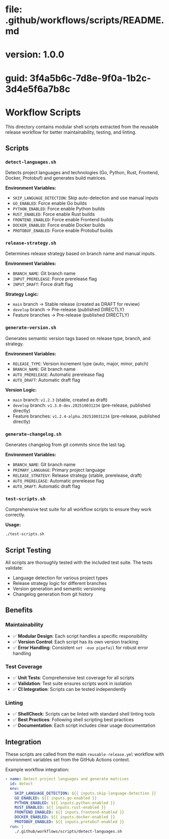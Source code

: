 # file: .github/workflows/scripts/README.md
# version: 1.0.0
# guid: 3f4a5b6c-7d8e-9f0a-1b2c-3d4e5f6a7b8c

# Workflow Scripts

This directory contains modular shell scripts extracted from the reusable release workflow for better maintainability, testing, and linting.

## Scripts

### `detect-languages.sh`

Detects project languages and technologies (Go, Python, Rust, Frontend, Docker, Protobuf) and generates build matrices.

**Environment Variables:**

- `SKIP_LANGUAGE_DETECTION`: Skip auto-detection and use manual inputs
- `GO_ENABLED`: Force enable Go builds
- `PYTHON_ENABLED`: Force enable Python builds
- `RUST_ENABLED`: Force enable Rust builds
- `FRONTEND_ENABLED`: Force enable Frontend builds
- `DOCKER_ENABLED`: Force enable Docker builds
- `PROTOBUF_ENABLED`: Force enable Protobuf builds

### `release-strategy.sh`

Determines release strategy based on branch name and manual inputs.

**Environment Variables:**

- `BRANCH_NAME`: Git branch name
- `INPUT_PRERELEASE`: Force prerelease flag
- `INPUT_DRAFT`: Force draft flag

**Strategy Logic:**

- `main` branch → Stable release (created as DRAFT for review)
- `develop` branch → Pre-release (published DIRECTLY)
- Feature branches → Pre-release (published DIRECTLY)

### `generate-version.sh`

Generates semantic version tags based on release type, branch, and strategy.

**Environment Variables:**

- `RELEASE_TYPE`: Version increment type (auto, major, minor, patch)
- `BRANCH_NAME`: Git branch name
- `AUTO_PRERELEASE`: Automatic prerelease flag
- `AUTO_DRAFT`: Automatic draft flag

**Version Logic:**

- `main` branch: `v1.2.3` (stable, created as draft)
- `develop` branch: `v1.3.0-dev.202510031234` (pre-release, published directly)
- Feature branches: `v1.2.4-alpha.202510031234` (pre-release, published directly)

### `generate-changelog.sh`

Generates changelog from git commits since the last tag.

**Environment Variables:**

- `BRANCH_NAME`: Git branch name
- `PRIMARY_LANGUAGE`: Primary project language
- `RELEASE_STRATEGY`: Release strategy (stable, prerelease, draft)
- `AUTO_PRERELEASE`: Automatic prerelease flag
- `AUTO_DRAFT`: Automatic draft flag

### `test-scripts.sh`

Comprehensive test suite for all workflow scripts to ensure they work correctly.

**Usage:**

```bash
./test-scripts.sh
```

## Script Testing

All scripts are thoroughly tested with the included test suite. The tests validate:

- Language detection for various project types
- Release strategy logic for different branches
- Version generation and semantic versioning
- Changelog generation from git history

## Benefits

### Maintainability

- ✅ **Modular Design**: Each script handles a specific responsibility
- ✅ **Version Control**: Each script has its own version tracking
- ✅ **Error Handling**: Consistent `set -euo pipefail` for robust error handling

### Test Coverage

- ✅ **Unit Tests**: Comprehensive test coverage for all scripts
- ✅ **Validation**: Test suite ensures scripts work in isolation
- ✅ **CI Integration**: Scripts can be tested independently

### Linting

- ✅ **ShellCheck**: Scripts can be linted with standard shell linting tools
- ✅ **Best Practices**: Following shell scripting best practices
- ✅ **Documentation**: Each script includes clear usage documentation

## Integration

These scripts are called from the main `reusable-release.yml` workflow with environment variables set from the GitHub Actions context.

Example workflow integration:

```yaml
- name: Detect project languages and generate matrices
  id: detect
  env:
    SKIP_LANGUAGE_DETECTION: ${{ inputs.skip-language-detection }}
    GO_ENABLED: ${{ inputs.go-enabled }}
    PYTHON_ENABLED: ${{ inputs.python-enabled }}
    RUST_ENABLED: ${{ inputs.rust-enabled }}
    FRONTEND_ENABLED: ${{ inputs.frontend-enabled }}
    DOCKER_ENABLED: ${{ inputs.docker-enabled }}
    PROTOBUF_ENABLED: ${{ inputs.protobuf-enabled }}
  run: |
    ./.github/workflows/scripts/detect-languages.sh
```
